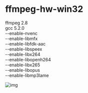 # ffmpeg-hw-win32
ffmpeg 2.8  
gcc 5.2.0  
--enable-nvenc  
--enable-libmfx  
--enable-libfdk-aac  
--enable-libspeex  
--enable-libx264  
--enable-libopenh264   
--enable-libx265  
--enable-libopus  
--enable-libmp3lame  

![img]

[img]:https://raw.githubusercontent.com/illuspas/ffmpeg-hw-win32/master/h264-encoders.png
